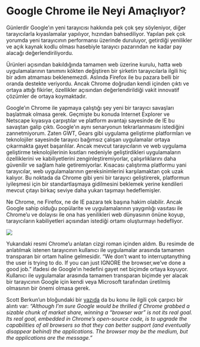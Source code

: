 # Google Chrome ile Neyi Amaçlıyor?

Günlerdir Google’ın yeni tarayıcısı hakkında pek çok şey söyleniyor, diğer tarayıcılarla kıyaslamalar yapılıyor, hızından 
bahsediliyor. Yapılan pek çok yorumda yeni tarayıcının performansı üzerinde duruluyor, getirdiği yenilikler ve açık kaynak 
kodlu olması hasebiyle tarayıcı pazarından ne kadar pay alacağı değerlendiriliyordu.

Ürünleri açısından bakıldığında tamamen web üzerine kurulu, hatta web uygulamalarının tanımını kökten değiştiren bir 
şirketin tarayıcılarla ilgili hiç bir adım atmaması beklenemezdi. Aslında Firefox ile bu pazara belli bir oranda destekte 
veriyordu. Ancak Chrome doğrudan kendi içinden çıktı ve ortaya attığı fikirler, özellikler açısından değerlendirildiği 
vakit innovatif çözümler de ortaya koymaktadır.

Google’ın Chrome ile yapmaya çalıştığı şey yeni bir tarayıcı savaşları başlatmak olmasa gerek. Geçmişte bu konuda Internet 
Explorer ve Netscape kıyasıya çarpıştılar ve platform avantajı sayesinde de IE bu savaştan galip çıktı. Google’ın aynı 
senaryonun tekrarlanmasını istediğini zannetmiyorum. Zaten GWT, Gears gibi uygulama geliştirme platformları ve teknolojiler 
sayesinde tarayıcı bağımsız çalışan uygulamalar ortaya çıkarmakta gayet başarılılar. Ancak mevcut tarayıcıların ve web 
uygulama geliştirme teknolojilerinin kısıtları nedeniyle geliştirdikleri uygulamaların özelliklerini ve kabiliyetlerini 
zenginleştiremiyorlar, çalışırlıklarını daha güvenilir ve sağlam hale getiremiyorlar. Kısacası çalıştırma platformu yani 
tarayıcılar, web uygulamalarının gereksinimlerini karşılamaktan çok uzak kalıyor. Bu noktada da Chrome gibi yeni bir 
tarayıcı geliştirerek, platformun iyileşmesi için bir standartlaşmaya gidilmesini beklemek yerine kendileri mevcut çıtayı 
birkaç seviye daha yukarı taşımayı hedeflemişler.

Ne Chrome, ne Firefox, ne de IE pazara tek başına hakim olabilir. Ancak Google sahip olduğu popülarite ve uygulamalarının 
yaygınlığı vasıtası ile Chrome’u ve dolayısı ile ona has yenilikleri web dünyasının önüne koyup, tarayıcıların kabiliyetleri 
açısından istediği ortamı oluşturmayı hedefliyor.

![](http://kenansevindik.com/assets/images/google_chrome.jpeg)

Yukarıdaki resmi Chrome’u anlatan cizgi roman içinden aldım. Bu resimde de anlatılmak istenen tarayıcının kullanıcı ile 
uygulamalar arasında tamamen transparan bir ortam haline gelmesidir. “We don’t want to interruptanything the user is 
trying to do. If you can just IGNORE the browser,we’ve done a good job.” ifadesi de Google’ın hedefini gayet net biçimde 
ortaya koyuyor. Kullanıcı ile uygulamalar arasında tamamen transparan biçimde yer alacak bir tarayıcının Google için kendi 
veya Microsoft tarafından üretilmiş olmasının bir önemi olmasa gerek.

Scott Berkun’un bloğundaki bir [yazıda](http://discussionleader.hbsp.com/berkun/2008/09/google-chrome-beyond-the-hype.html) 
da bu konu ile ilgili çok çarpıcı bir alıntı var: _“Although I’m sure Google would be thrilled if Chrome grabbed a sizable 
chunk of market share, winning a “browser war” is not its real goal. Its real goal, embedded in Chrome’s open-source code, 
is to upgrade the capabilities of all browsers so that they can better support (and eventually disappear behind) the 
applications. The browser may be the medium, but the applications are the message.”_